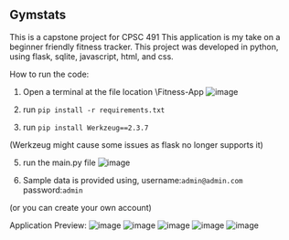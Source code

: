 ## Gymstats

This is a capstone project for CPSC 491
This application is my take on a beginner friendly fitness tracker.
This project was developed in python, using flask, sqlite, javascript, html, and css.

How to run the code:

1. Open a terminal at the file location \Fitness-App 
![image](https://github.com/jqluu/Fitness-App/assets/72171222/d84fe652-b77e-4aff-b07e-a3bd682dbef4)
2. run `pip install -r requirements.txt`

4. run `pip install Werkzeug==2.3.7`

   
(Werkzeug might cause some issues as flask no longer supports it)


5.  run the main.py file
![image](https://github.com/jqluu/Fitness-App/assets/72171222/0f70351d-1140-4c18-a263-f603095a534d)


7. Sample data is provided using,
username:`admin@admin.com`
password:`admin`

(or you can create your own account)


Application Preview:
![image](https://github.com/jqluu/Fitness-App/assets/72171222/d9c385a0-14c3-4d35-b6bd-ce95349096a0)
![image](https://github.com/jqluu/Fitness-App/assets/72171222/df1c28d6-5b7b-4c3f-870d-6a91654704ad)
![image](https://github.com/jqluu/Fitness-App/assets/72171222/c970d727-b0fd-4639-b299-a619a193f470)
![image](https://github.com/jqluu/Fitness-App/assets/72171222/3fea1bde-84e6-4061-a8bc-aca50374a435)
![image](https://github.com/jqluu/Fitness-App/assets/72171222/d8ff6e8e-89b1-4345-9fb6-21eff77a588c)


